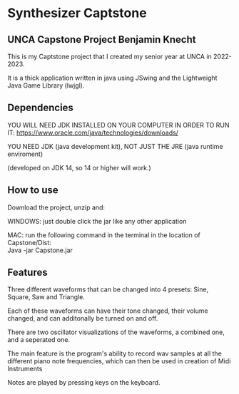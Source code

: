 # Synthesizer Captstone
## UNCA Capstone Project Benjamin Knecht

This is my Captstone project that I created my senior year at UNCA in 2022-2023.

It is a thick application written in java using JSwing and the Lightweight Java Game Library (lwjgl).

## Dependencies
YOU WILL NEED JDK INSTALLED ON YOUR COMPUTER IN ORDER TO RUN IT: https://www.oracle.com/java/technologies/downloads/

YOU NEED JDK (java development kit), NOT JUST THE JRE (java runtime enviroment)

(developed on JDK 14, so 14 or higher will work.)

## How to use
Download the project, unzip and: 

WINDOWS: just double click the jar like any other application

MAC: run the following command in the terminal in the location of Capstone/Dist:  
Java -jar Capstone.jar

## Features
Three different waveforms that can be changed into 4 presets: Sine, Square, Saw and Triangle.

Each of these waveforms can have their tone changed, their volume changed, and can additonally be turned on and off.

There are two oscillator visualizations of the waveforms, a combined one, and a seperated one.

The main feature is the program's ability to record wav samples at all the different piano note frequencies, which can then be used in creation of Midi Instruments

Notes are played by pressing keys on the keyboard.
